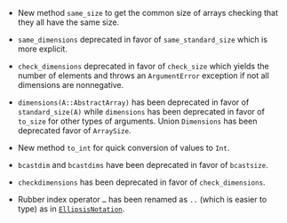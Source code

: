 - New method `same_size` to get the common size of arrays checking that they
  all have the same size.

- `same_dimensions` deprecated in favor of `same_standard_size` which is more
  explicit.

- `check_dimensions` deprecated in favor of `check_size` which yields the
  number of elements and throws an `ArgumentError` exception if not all
  dimensions are nonnegative.

- `dimensions(A::AbstractArray)` has been deprecated in favor of
  `standard_size(A)` while `dimensions` has been deprecated in favor of
  `to_size` for other types of arguments.  Union `Dimensions` has been
  deprecated favor of `ArraySize`.

- New method `to_int` for quick conversion of values to `Int`.

- `bcastdim` and `bcastdims` have been deprecated in favor of `bcastsize`.

- `checkdimensions` has been deprecated in favor of `check_dimensions`.

- Rubber index operator `…` has been renamed as `..` (which is easier to type) as in
  [`EllipsisNotation`](https://github.com/ChrisRackauckas/EllipsisNotation.jl).
